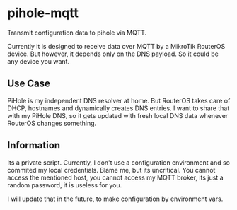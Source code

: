 # pihole-mqtt

Transmit configuration data to pihole via MQTT.

Currently it is designed to receive data over MQTT by a MikroTik RouterOS device. But however, it depends only on the DNS payload. So it could be any device you want.

## Use Case

PiHole is my independent DNS resolver at home. But RouterOS takes care of DHCP, hostnames and dynamically creates DNS entries. I want to share that with my PiHole DNS, so it gets updated with fresh local DNS data whenever RouterOS changes something.

## Information

Its a private script. Currently, I don't use a configuration environment and so commited my local credentials. Blame me, but its uncritical. You cannot access the mentioned host, you cannot access my MQTT broker, its just a random password, it is useless for you.

I will update that in the future, to make configuration by environment vars.
